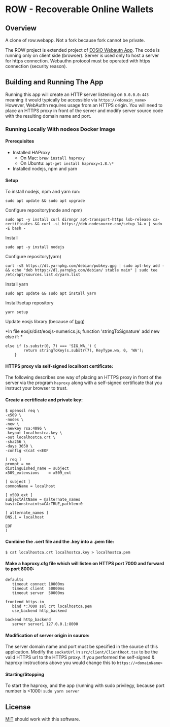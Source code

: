 # ROW - Recoverable Online Wallets 

## Overview
A clone of row.webapp. Not a fork because fork cannot be private.

The ROW project is extended project of [EOSIO Webautn App](https://github.com/EOSIO/eosio-webauthn-example-app/). The code is running only on client side (browser). Server is used only to host a server for https connection. Webauthn protocol must be operated with https connection (security reason).


## Building and Running The App
Running this app will create an HTTP server listening on `0.0.0.0:443` meaning it would typically be accessible via `https://<domain_name>` However, WebAuthn requires usage from an HTTPS origin. You will need to place an HTTPS proxy in front of the server and modify server source code with the resulting domain name and port.

### Running Locally With nodeos Docker Image

#### Prerequisites
- Installed HAProxy
   - On Mac: `brew install haproxy`
   - On Ubuntu: `apt-get install haproxy=1.8.\*`
- Installed nodejs, npm and yarn

#### Setup
To install nodejs, npm and yarn run:

`sudo apt update && sudo apt upgrade`

Configure repository(node and npm)

`sudo apt -y install curl dirmngr apt-transport-https lsb-release ca-certificates && curl -sL https://deb.nodesource.com/setup_14.x | sudo -E bash -`

Install

`sudo apt -y install nodejs`


Configure repository(yarn)

`curl -sS https://dl.yarnpkg.com/debian/pubkey.gpg | sudo apt-key add - && echo "deb https://dl.yarnpkg.com/debian/ stable main" | sudo tee /etc/apt/sources.list.d/yarn.list`

Install yarn

`sudo apt update && sudo apt install yarn`

Install/setup repository

`yarn setup`

Update eosjs library (because of [bug](https://github.com/EOSIO/eosjs/issues/853))

 *In file eosjs/dist/eosjs-numerics.js; function 'stringToSignature' add new else if:  *
 
```
else if (s.substr(0, 7) === 'SIG_WA_') {
        return stringToKey(s.substr(7), KeyType.wa, 0, 'WA');
    }
```

#### HTTPS proxy via self-signed localhost certificate:

The following describes one way of placing an HTTPS proxy in front of the server via the program `haproxy` along with a self-signed certificate that you instruct your browser to trust.

#### Create a certificate and private key:

```
$ openssl req \
-x509 \
-nodes \
-new \
-newkey rsa:4096 \
-keyout localhostca.key \
-out localhostca.crt \
-sha256 \
-days 3650 \
-config <(cat <<EOF

[ req ]
prompt = no
distinguished_name = subject
x509_extensions    = x509_ext

[ subject ]
commonName = localhost

[ x509_ext ]
subjectAltName = @alternate_names
basicConstraints=CA:TRUE,pathlen:0

[ alternate_names ]
DNS.1 = localhost

EOF
)
```

#### Combine the .cert file and the .key into a .pem file:

```
$ cat localhostca.crt localhostca.key > localhostca.pem
```

#### Make a haproxy.cfg file which will listen on HTTPS port 7000 and forward to port 8000:

```
defaults
   timeout connect 10000ms
   timeout client  50000ms
   timeout server  50000ms

frontend https-in
   bind *:7000 ssl crt localhostca.pem
   use_backend http_backend

backend http_backend
   server server1 127.0.0.1:8000
```

#### Modification of server origin in source:

The server domain name and port must be specified in the source of this application. Modify the `socketUrl` in `src/client/ClientRoot.tsx` to be the valid HTTPS url to the HTTPS proxy. If you performed the self-signed & haproxy instructions above you would change this to `https://<domainName>`

#### Starting/Stopping
To start the haproxy, and the app (running with sudo privilegy, because port number is <1000:
`sudo yarn server`

## License

[MIT](./LICENSE)
should work with this software.

